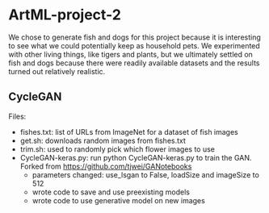 # ArtML-project-2
We chose to generate fish and dogs for this project because it is interesting to see what we could potentially keep as household pets. We experimented with other living things, like tigers and plants, but we ultimately settled on fish and dogs because there were readily available datasets and the results turned out relatively realistic.
## CycleGAN
Files: 
- fishes.txt: list of URLs from ImageNet for a dataset of fish images
- get.sh: downloads random images from fishes.txt
- trim.sh: used to randomly pick which flower images to use
- CycleGAN-keras.py: run python CycleGAN-keras.py to train the GAN. Forked from https://github.com/tjwei/GANotebooks
  - parameters changed: use_lsgan to False, loadSize and imageSize to 512
  - wrote code to save and use preexisting models
  - wrote code to use generative model on new images
